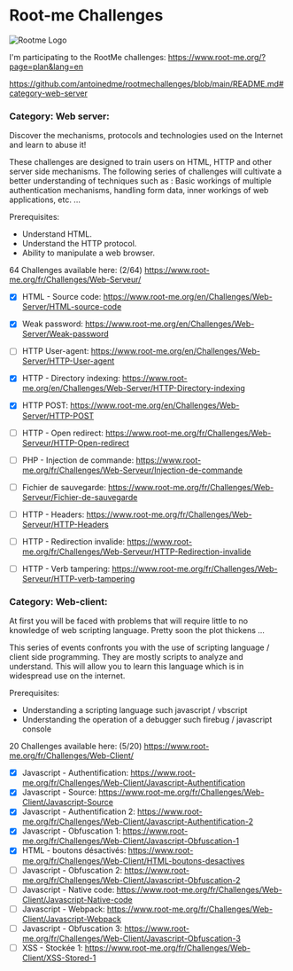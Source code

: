 # Root-me Challenges

![Rootme Logo](https://www.georgestaupin.com/wp-content/uploads/2020/01/rootMe-logo1.png)   

I'm participating to the RootMe challenges: https://www.root-me.org/?page=plan&lang=en

https://github.com/antoinedme/rootmechallenges/blob/main/README.md#category-web-server


### Category: Web server:

Discover the mechanisms, protocols and technologies used on the Internet and learn to abuse it!

These challenges are designed to train users on HTML, HTTP and other server side mechanisms. The following series of challenges will cultivate a better understanding of techniques such as : Basic workings of multiple authentication mechanisms, handling form data, inner workings of web applications, etc. ...

Prerequisites:
- Understand HTML.
- Understand the HTTP protocol.
- Ability to manipulate a web browser.

64 Challenges available here: (2/64)
https://www.root-me.org/fr/Challenges/Web-Serveur/


- [x] HTML - Source code: https://www.root-me.org/en/Challenges/Web-Server/HTML-source-code
- [x] Weak password: https://www.root-me.org/en/Challenges/Web-Server/Weak-password
- [ ] HTTP User-agent: https://www.root-me.org/en/Challenges/Web-Server/HTTP-User-agent
- [x] HTTP - Directory indexing: https://www.root-me.org/en/Challenges/Web-Server/HTTP-Directory-indexing
- [x] HTTP POST: https://www.root-me.org/en/Challenges/Web-Server/HTTP-POST
- [ ] HTTP - Open redirect: https://www.root-me.org/fr/Challenges/Web-Serveur/HTTP-Open-redirect
- [ ] PHP - Injection de commande: https://www.root-me.org/fr/Challenges/Web-Serveur/Injection-de-commande
- [ ] Fichier de sauvegarde: https://www.root-me.org/fr/Challenges/Web-Serveur/Fichier-de-sauvegarde
- [ ] HTTP - Headers: https://www.root-me.org/fr/Challenges/Web-Serveur/HTTP-Headers
- [ ] HTTP - Redirection invalide: https://www.root-me.org/fr/Challenges/Web-Serveur/HTTP-Redirection-invalide
- [ ] HTTP - Verb tampering: https://www.root-me.org/fr/Challenges/Web-Serveur/HTTP-verb-tampering


### Category: Web-client:

At first you will be faced with problems that will require little to no knowledge of web scripting language. Pretty soon the plot thickens ...

This series of events confronts you with the use of scripting language / client side programming. They are mostly scripts to analyze and understand. This will allow you to learn this language which is in widespread use on the internet.

Prerequisites:
- Understanding a scripting language such javascript / vbscript
- Understanding the operation of a debugger such firebug / javascript console

20 Challenges available here: (5/20)
https://www.root-me.org/fr/Challenges/Web-Client/


- [x] Javascript - Authentification: https://www.root-me.org/fr/Challenges/Web-Client/Javascript-Authentification
- [x] Javascript - Source: https://www.root-me.org/fr/Challenges/Web-Client/Javascript-Source
- [x] Javascript - Authentification 2: https://www.root-me.org/fr/Challenges/Web-Client/Javascript-Authentification-2
- [x] Javascript - Obfuscation 1: https://www.root-me.org/fr/Challenges/Web-Client/Javascript-Obfuscation-1
- [x] HTML - boutons désactivés: https://www.root-me.org/fr/Challenges/Web-Client/HTML-boutons-desactives
- [ ] Javascript - Obfuscation 2: https://www.root-me.org/fr/Challenges/Web-Client/Javascript-Obfuscation-2
- [ ] Javascript - Native code: https://www.root-me.org/fr/Challenges/Web-Client/Javascript-Native-code
- [ ] Javascript - Webpack: https://www.root-me.org/fr/Challenges/Web-Client/Javascript-Webpack
- [ ] Javascript - Obfuscation 3: https://www.root-me.org/fr/Challenges/Web-Client/Javascript-Obfuscation-3
- [ ] XSS - Stockée 1: https://www.root-me.org/fr/Challenges/Web-Client/XSS-Stored-1
